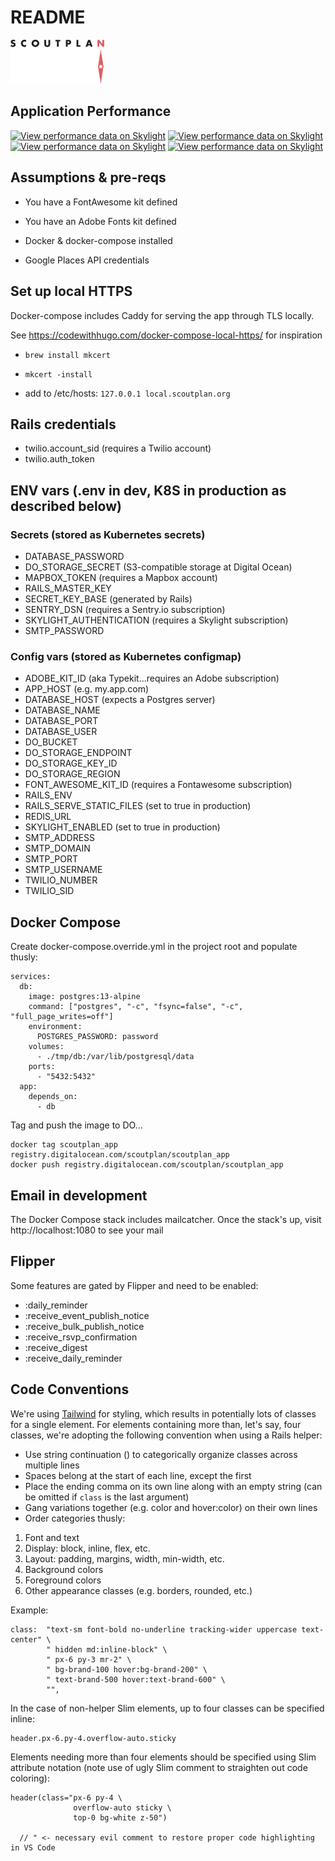 # README

<img src="./scoutplan_logo.png" width="150"/>



## Application Performance

[![View performance data on Skylight](https://badges.skylight.io/problem/O56zZFqqFZWO.svg)](https://oss.skylight.io/app/applications/O56zZFqqFZWO)
[![View performance data on Skylight](https://badges.skylight.io/typical/O56zZFqqFZWO.svg)](https://oss.skylight.io/app/applications/O56zZFqqFZWO)
[![View performance data on Skylight](https://badges.skylight.io/rpm/O56zZFqqFZWO.svg)](https://oss.skylight.io/app/applications/O56zZFqqFZWO)
[![View performance data on Skylight](https://badges.skylight.io/status/O56zZFqqFZWO.svg)](https://oss.skylight.io/app/applications/O56zZFqqFZWO)

## Assumptions & pre-reqs

* You have a FontAwesome kit defined

* You have an Adobe Fonts kit defined

* Docker & docker-compose installed

* Google Places API credentials

## Set up local HTTPS

Docker-compose includes Caddy for serving the app through TLS locally.

See https://codewithhugo.com/docker-compose-local-https/ for inspiration

* `brew install mkcert`

* `mkcert -install`

* add to /etc/hosts: `127.0.0.1 local.scoutplan.org`

## Rails credentials

* twilio.account_sid (requires a Twilio account)
* twilio.auth_token

## ENV vars (.env in dev, K8S in production as described below)

### Secrets (stored as Kubernetes secrets)

* DATABASE_PASSWORD
* DO_STORAGE_SECRET (S3-compatible storage at Digital Ocean)
* MAPBOX_TOKEN (requires a Mapbox account)
* RAILS_MASTER_KEY
* SECRET_KEY_BASE (generated by Rails)
* SENTRY_DSN (requires a Sentry.io subscription)
* SKYLIGHT_AUTHENTICATION (requires a Skylight subscription)
* SMTP_PASSWORD

### Config vars (stored as Kubernetes configmap)

* ADOBE_KIT_ID (aka Typekit...requires an Adobe subscription)
* APP_HOST (e.g. my.app.com)
* DATABASE_HOST (expects a Postgres server)
* DATABASE_NAME
* DATABASE_PORT
* DATABASE_USER
* DO_BUCKET
* DO_STORAGE_ENDPOINT
* DO_STORAGE_KEY_ID
* DO_STORAGE_REGION
* FONT_AWESOME_KIT_ID (requires a Fontawesome subscription)
* RAILS_ENV
* RAILS_SERVE_STATIC_FILES (set to true in production)
* REDIS_URL
* SKYLIGHT_ENABLED (set to true in production)
* SMTP_ADDRESS
* SMTP_DOMAIN
* SMTP_PORT
* SMTP_USERNAME
* TWILIO_NUMBER
* TWILIO_SID

## Docker Compose

Create docker-compose.override.yml in the project root and populate thusly:

```
services:
  db:
    image: postgres:13-alpine
    command: ["postgres", "-c", "fsync=false", "-c", "full_page_writes=off"]
    environment:
      POSTGRES_PASSWORD: password
    volumes:
      - ./tmp/db:/var/lib/postgresql/data
    ports:
      - "5432:5432"
  app:
    depends_on:
      - db
```

Tag and push the image to DO...

```
docker tag scoutplan_app registry.digitalocean.com/scoutplan/scoutplan_app
docker push registry.digitalocean.com/scoutplan/scoutplan_app
```

## Email in development

The Docker Compose stack includes mailcatcher. Once the stack's up, visit http://localhost:1080 to see your mail


## Flipper

Some features are gated by Flipper and need to be enabled:

* :daily_reminder
* :receive_event_publish_notice
* :receive_bulk_publish_notice
* :receive_rsvp_confirmation
* :receive_digest
* :receive_daily_reminder

## Code Conventions

We're using [Tailwind](https://tailwindcss.com) for styling, which results in potentially lots of classes for a single element. For elements
containing more than, let's say, four classes, we're adopting the following convention when using a Rails helper:

* Use string continuation (\) to categorically organize classes across multiple lines
* Spaces belong at the start of each line, except the first
* Place the ending comma on its own line along with an empty string (can be omitted if `class` is the last argument)
* Gang variations together (e.g. color and hover:color) on their own lines
* Order categories thusly:

1. Font and text
1. Display: block, inline, flex, etc.
1. Layout: padding, margins, width, min-width, etc.
1. Background colors
1. Foreground colors
1. Other appearance classes (e.g. borders, rounded, etc.)

Example:
```
class:  "text-sm font-bold no-underline tracking-wider uppercase text-center" \
        " hidden md:inline-block" \
        " px-6 py-3 mr-2" \
        " bg-brand-100 hover:bg-brand-200" \
        " text-brand-500 hover:text-brand-600" \
        "",
```

In the case of non-helper Slim elements, up to four classes can be specified inline:

```
header.px-6.py-4.overflow-auto.sticky
```

Elements needing more than four elements should be specified using Slim attribute notation (note use of ugly Slim comment
to straighten out code coloring):

```
header(class="px-6 py-4 \
              overflow-auto sticky \
              top-0 bg-white z-50")

  // " <- necessary evil comment to restore proper code highlighting in VS Code
```